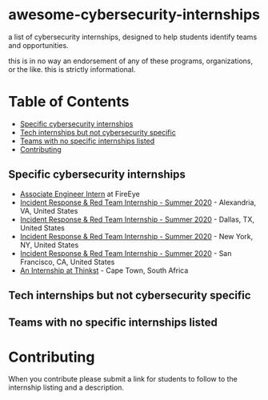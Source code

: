 # awesome-cybersecurity-internships
a list of cybersecurity internships, designed to help students identify teams and opportunities. 

this is in no way an endorsement of any of these programs, organizations, or the like. this is strictly informational. 

# Table of Contents
  * [Specific cybersecurity internships](#specific-cybersecurity-internships)
  * [Tech internships but not cybersecurity specific](#tech-internships-but-not-cybersecurity-specific)
  * [Teams with no specific internships listed](#teams-with-no-specific-internships-listed)
* [Contributing](#contributing)

## Specific cybersecurity internships

* [Associate Engineer Intern](https://jobs.smartrecruiters.com/FireEyeInc1/743999691309770) at FireEye
* [Incident Response & Red Team Internship - Summer 2020](https://jobs.smartrecruiters.com/FireEyeInc1/743999695063072) - Alexandria, VA, United States
* [Incident Response & Red Team Internship - Summer 2020](https://jobs.smartrecruiters.com/FireEyeInc1/743999695064547) - Dallas, TX, United States
* [Incident Response & Red Team Internship - Summer 2020](https://jobs.smartrecruiters.com/FireEyeInc1/743999695063345) - New York, NY, United States
* [Incident Response & Red Team Internship - Summer 2020](https://jobs.smartrecruiters.com/FireEyeInc1/743999695065765) - San Francisco, CA, United States
* [An Internship at Thinkst](https://canary.tools/internship) - Cape Town, South Africa

## Tech internships but not cybersecurity specific

## Teams with no specific internships listed

# Contributing

When you contribute please submit a link for students to follow to the internship listing and a description.
